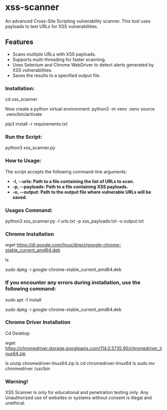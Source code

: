 # xss-scanner
An advanced Cross-Site Scripting vulnerability scanner. This tool uses payloads to test URLs for XSS vulnerabilities.

## Features
- Scans multiple URLs with XSS payloads.
- Supports multi-threading for faster scanning.
- Uses Selenium and Chrome WebDriver to detect alerts generated by XSS vulnerabilities.
- Saves the results to a specified output file.

### Installation:

cd xss_scanner

Now create a python virtual environment:
python3 -m venv .venv
source .venv/bin/activate

pip3 install -r requirements.txt

### Run the Script:
python3 xss_scanner.py

### How to Usage:
The script accepts the following command-line arguments:

- **-l, --urls: Path to a file containing the list of URLs to scan.**
- **-p, --payloads: Path to a file containing XSS payloads.**
- **-o, --output: Path to the output file where vulnerable URLs will be saved.**

### Usages Command:
python3 xss_scanner.py -l urls.txt -p xss_payloads.txt -o output.txt

### Chrome Installation

wget https://dl.google.com/linux/direct/google-chrome-stable_current_amd64.deb

ls

sudo dpkg -i google-chrome-stable_current_amd64.deb

### If you encounter any errors during installation, use the following command:
sudo apt -f install

sudo dpkg -i google-chrome-stable_current_amd64.deb

### Chrome Driver Installation
Cd Desktop

wget https://chromedriver.storage.googleapis.com/114.0.5735.90/chromedriver_linux64.zip

ls
unzip chromedriver-linux64.zip
ls
cd chromedriver-linux64 
ls
sudo mv chromedriver /usr/bin

### Warning!
 XSS Scanner is only for educational and penetration testing only. Any Unauthorized use of websites or systems without consent is illegal and unethical. 

